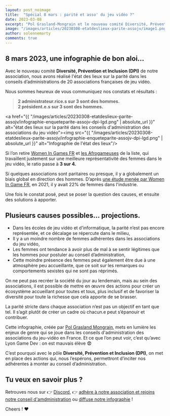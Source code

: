 ```yaml
---
layout: post_noimage
title:  "Spécial 8 mars : parité et asso' du jeu vidéo ?"
date: 2023-03-08
excerpt: "Pol Grasland-Mongrain et le nouveau comité Diversité, Prévention et Inclusion, vous présente l'état des lieux 2023 sur la parité dans les conseils d’administrations de 20 associations françaises du jeu vidéo..."
image: "/images/articles/20230308-etatdeslieux-parite-assojv/image1.png"
author: solennemarty
comments: true
---
```


## 8 mars 2023, une infographie de bon aloi...

Avec le nouveau comité **Diversité, Prévention et Inclusion (DPI)** de notre association, nous avons réalisé l'état des lieux sur la parité dans les conseils d’administrations de 20 associations françaises de jeu vidéo.

Nous sommes heureux de vous communiquez nos constats et résultats : 

 > **2 administrateur.rice.s sur 3 sont des hommes.  
 > 2 président.e.s sur 3 sont des hommes.**

<span class="image fit"><a href="{{ "/images/articles/20230308-etatdeslieux-parite-assojv/infographie-enqueteparite-assojv-dpi-lgd.png" | absolute_url }}" alt="état des lieux sur la parité dans les conseils d'administration des associations du jeu vidéo"><img src="{{ "/images/articles/20230308-etatdeslieux-parite-assojv/infographie-enqueteparite-assojv-dpi-lgd.png" | absolute_url }}" alt="Infographie de l'état des lieux"/></a></span>

Si l’on retire [Women In Games FR](https://womeningamesfrance.org/)  et [les Afrogameuses](https://www.afrogameuses.com/) de la liste, qui travaillent justement sur une meilleure représentativité des femmes dans le jeu vidéo, le ratio passe à **3 sur 4.**
 
Si quelques associations sont paritaires ou presque, il y a globalement un biais global en direction des hommes. D’après [une étude menée par Women In Game FR](https://womeningamesfrance.org/infographie-le-jeu-video-un-medium-et-une-industrie-de-plus-en-plus-mixte/), en 2021, il y avait 22% de femmes dans l'industrie.

Une fois le constat posé, peut se poser la question des causes, et ensuite des solutions à apporter.

## Plusieurs causes possibles... projections.

  - Dans les écoles de jeu vidéo et d’informatique, la parité n’est pas encore représentée, et ce décalage se répercute dans le milieu,
  - Il y a un moindre nombre de femmes adhérentes dans les associations du jeu vidéo,
  - Les femmes ont tendance à avoir plus de mal à se sentir légitimes que les hommes pour postuler au conseil d’administration,
  - Cette moindre présence des femmes peut également être due à une atmosphère peu accueillante, que ce soit sur les remarques ou comportements sexistes qui ne sont pas réprimés.

On ne peut pas recréer la société du jour au lendemain, mais au sein des associations, il est possible de mettre en œuvre des actions pour créer un écosystème accueillant pour toutes et tous, plus inclusif et de favoriser la diversité pour toute la richesse que cela apporte de se brasser.

La parité stricte dans chaque association n’est pas un objectif en tant que tel. Il s’agit plutôt de créer un cadre où chacun.e peut s’épanouir et contribuer.

Cette infographie, créée par [Pol Grasland Mongrain]({{site.data.linkedin.polgraslandmongrain}}), mets en lumière les enjeux de genre qui se joue dans les conseils d'administration des associations du jeu-vidéo en France. Et ce que l’on peut voir, c’est qu’avec Lyon Game Dev : on est mauvais élève 😨 

C’est pourquoi avec le pôle **Diversité, Prévention et Inclusion (DPI)**, on met en place des actions qui, nous l’espérons, permettront d’inciter nos adhérentes à monter au conseil d’administration. 

## Tu veux en savoir plus ?

Retrouves nous sur 👉 [Discord](http://discord.lyongamdev.pro), 👉 [adhère à notre association et rejoins notre conseil d'amdministration](http://adhesion.lyongamedev.pro) ou [diffuse notre infographie](/images/articles/20230308-etatdeslieux-parite-assojv/infographie-enqueteparite-assojv-dpi-lgd.png) !

Cheers ! ❤️